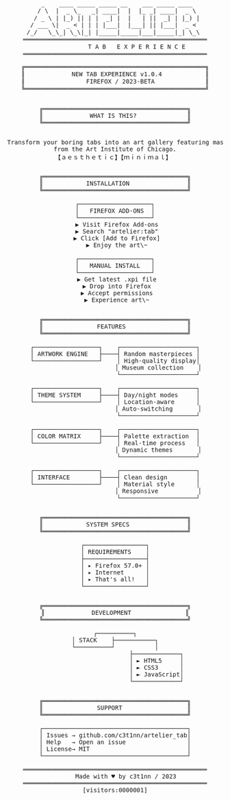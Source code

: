 <div align="center">
  <pre style="font-family: monospace; line-height: 1.2;">
    _    ____ _____ _____ __    ___ _____ ____   
   / \  |  _ \_   _| ____|  |  |_ _| ____|  _ \  
  / _ \ | |_) || | |  _| |  |   | ||  _| | |_) | 
 / ___ \|  _ < | | | |___|  |___| || |___|  _ <  
/_/   \_\_| \_\|_| |_____|_____|___|_____|_| \_\ 
═══════════════════════════════════════════════════
            T A B   E X P E R I E N C E
═══════════════════════════════════════════════════
</pre>
  <pre style="font-family: monospace; line-height: 1.2;">
╔══════════════════════════════════════════════════╗
║             NEW TAB EXPERIENCE v1.0.4            ║
║                 FIREFOX / 2023-BETA              ║
╚══════════════════════════════════════════════════╝
  </pre>
  <pre style="font-family: monospace;">
╔════════════════════════════════════════╗
║             WHAT IS THIS?              ║
╚════════════════════════════════════════╝

   Transform your boring tabs into an
   art gallery featuring masterpieces
   from the Art Institute of Chicago.
   【﻿ａｅｓｔｈｅｔｉｃ】【﻿ｍｉｎｉｍａｌ】
  </pre>
  <pre style="font-family: monospace;">
╔════════════════════════════════════════╗
║            INSTALLATION                ║
╚════════════════════════════════════════╝

┌────────────────────┐
│   FIREFOX ADD-ONS  │
└────────────────────┘
 ▶ Visit Firefox Add-ons
 ▶ Search "artelier:tab"
 ▶ Click [Add to Firefox]
 ▶ Enjoy the art\~

┌────────────────────┐
│   MANUAL INSTALL   │
└────────────────────┘
 ▶ Get latest .xpi file
 ▶ Drop into Firefox
 ▶ Accept permissions
 ▶ Experience art\~
  </pre>
  <pre style="font-family: monospace;">
╔════════════════════════════════════════╗
║               FEATURES                 ║
╚════════════════════════════════════════╝

┌──────────────────┐    ┌─────────────────────┐
│ ARTWORK ENGINE   ├────┤ Random masterpieces │
└──────────────────┘    │ High-quality display│
                        │ Museum collection    │
                        └─────────────────────┘

┌──────────────────┐    ┌─────────────────────┐
│ THEME SYSTEM     ├────┤ Day/night modes     │
└──────────────────┘    │ Location-aware      │
                        │ Auto-switching       │
                        └─────────────────────┘

┌──────────────────┐    ┌─────────────────────┐
│ COLOR MATRIX     ├────┤ Palette extraction  │
└──────────────────┘    │ Real-time process   │
                        │ Dynamic themes       │
                        └─────────────────────┘

┌──────────────────┐    ┌─────────────────────┐
│ INTERFACE        ├────┤ Clean design        │
└──────────────────┘    │ Material style      │
                        │ Responsive           │
                        └─────────────────────┘
  </pre>
  <pre style="font-family: monospace;">
╔════════════════════════════════════════╗
║            SYSTEM SPECS                ║
╚════════════════════════════════════════╝

┌─────────────────┐
│ REQUIREMENTS    │
├─────────────────┤
│ ▸ Firefox 57.0+ │
│ ▸ Internet      │
│ ▸ That's all!   │
└─────────────────┘
  </pre>
  <pre style="font-family: monospace;">
╔════════════════════════════════════════╗
║             DEVELOPMENT               ║
╚════════════════════════════════════════╝

┌──────────┐
│ STACK    ├───────────┐
└──────────┘           │
                       ├─────────────┐
                       │ ► HTML5     │
                       │ ► CSS3      │
                       │ ► JavaScript│
                       └─────────────┘
  </pre>
  <pre style="font-family: monospace;">
╔════════════════════════════════════════╗
║               SUPPORT                  ║
╚════════════════════════════════════════╝

┌────────────────────────────────────────┐
│ Issues → github.com/c3t1nn/artelier_tab│
│ Help   → Open an issue                 │
│ License→ MIT                           │
└────────────────────────────────────────┘

═══════════════════════════════════════════════════
      Made with ♥ by c3t1nn / 2023
═══════════════════════════════════════════════════
[visitors:0000001]
  </pre>
</div>
